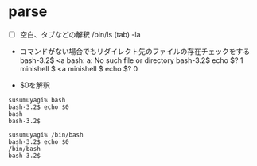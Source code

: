# parse

- [ ] 空白、タブなどの解釈
/bin/ls  (tab) -la

- コマンドがない場合でもリダイレクト先のファイルの存在チェックをする
bash-3.2$ <a
bash: a: No such file or directory
bash-3.2$ echo $?
1
minishell $ <a
minishell $ echo $?
0


- $0を解釈
```
susumuyagi% bash
bash-3.2$ echo $0
bash
bash-3.2$

susumuyagi% /bin/bash
bash-3.2$ echo $0
/bin/bash
bash-3.2$
```

